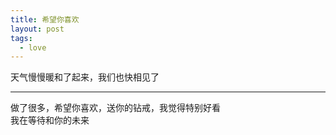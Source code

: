 ```yaml
---
title: 希望你喜欢
layout: post
tags:
  - love
---
```



天气慢慢暖和了起来，我们也快相见了

---

做了很多，希望你喜欢，送你的钻戒，我觉得特别好看     
我在等待和你的未来

